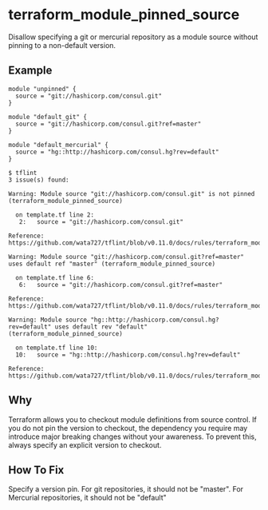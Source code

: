 # terraform_module_pinned_source

Disallow specifying a git or mercurial repository as a module source without pinning to a non-default version.

## Example

```hcl
module "unpinned" {
  source = "git://hashicorp.com/consul.git"
}

module "default_git" {
  source = "git://hashicorp.com/consul.git?ref=master"
}

module "default_mercurial" {
  source = "hg::http://hashicorp.com/consul.hg?rev=default"
}
```

```console
$ tflint
3 issue(s) found:

Warning: Module source "git://hashicorp.com/consul.git" is not pinned (terraform_module_pinned_source)

  on template.tf line 2:
   2:   source = "git://hashicorp.com/consul.git"

Reference: https://github.com/wata727/tflint/blob/v0.11.0/docs/rules/terraform_module_pinned_source.md

Warning: Module source "git://hashicorp.com/consul.git?ref=master" uses default ref "master" (terraform_module_pinned_source)

  on template.tf line 6:
   6:   source = "git://hashicorp.com/consul.git?ref=master"

Reference: https://github.com/wata727/tflint/blob/v0.11.0/docs/rules/terraform_module_pinned_source.md

Warning: Module source "hg::http://hashicorp.com/consul.hg?rev=default" uses default rev "default" (terraform_module_pinned_source)

  on template.tf line 10:
  10:   source = "hg::http://hashicorp.com/consul.hg?rev=default"

Reference: https://github.com/wata727/tflint/blob/v0.11.0/docs/rules/terraform_module_pinned_source.md

```

## Why

Terraform allows you to checkout module definitions from source control. If you do not pin the version to checkout, the dependency you require may introduce major breaking changes without your awareness. To prevent this, always specify an explicit version to checkout.

## How To Fix

Specify a version pin.  For git repositories, it should not be "master". For Mercurial repositories, it should not be "default"
